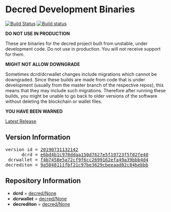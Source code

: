 
# Decred Development Binaries

[![Build Status](https://travis-ci.org/matheusd/decred-weekly-builds.svg?branch=v20190731132142)](https://travis-ci.org/matheusd/decred-weekly-builds) [![Build status](https://ci.appveyor.com/api/projects/status/hncgrnv0xuqb6s3c/branch/master?svg=true)](https://ci.appveyor.com/project/matheusd/decred-weekly-builds/branch/master)


**DO NOT USE IN PRODUCTION**

These are binaries for the decred project built from unstable, under development
code. Do not use in production. You will not receive support for them.

**MIGHT NOT ALLOW DOWNGRADE**

Sometimes dcrd/dcrwallet changes include migrations which cannot be downgraded.
Since these builds are made from code that is under development (usually from
the master branch of the respective repos), this means that they may include such
migrations. Therefore after running these builds, you might be unable to go back
to older versions of the software without deleting the blockchain or wallet
files.

**YOU HAVE BEEN WARNED**

[Latest Release](https://github.com/matheusd/decred-weekly-builds/releases/latest)

## Version Information

<pre>
version id = <a href="https://github.com/matheusd/decred-weekly-builds/releases/tag/v20190731132142">20190731132142</a>
      dcrd = <a href="https://github.com/decred/dcrd/commits/e6bd4b1c970ddaa150d7627e5f19723f5f02fe40">e6bd4b1c970ddaa150d7627e5f19723f5f02fe40</a>
 dcrwallet = <a href="https://github.com/decred/dcrwallet/commits/f4b7458e5a72cf9f6cc2699162efa49a39bbb4d4">f4b7458e5a72cf9f6cc2699162efa49a39bbb4d4</a>
decrediton = <a href="https://github.com/decred/decrediton/commits/9a5048111fbf21c97be3629cbeeaad02c84bebbb">9a5048111fbf21c97be3629cbeeaad02c84bebbb</a>
</pre>

## Repository Information

- **dcrd** = [decred/None](https://github.com/decred/dcrd)
- **dcrwallet** = [decred/None](https://github.com/decred/dcrwallet)
- **decrediton** = [decred/None](https://github.com/decred/decrediton)


